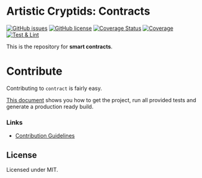 # Artistic Cryptids: Contracts

[![GitHub issues](https://img.shields.io/github/issues/artistic-cryptids/contract)](https://github.com/artistic-cryptids/contract/issues) [![GitHub license](https://img.shields.io/github/license/artistic-cryptids/contract)](https://github.com/artistic-cryptids/contract) [![Coverage Status](https://coveralls.io/repos/github/artistic-cryptids/contract/badge.svg?branch=feature/full-ci-support)](https://coveralls.io/github/artistic-cryptids/contract?branch=feature/full-ci-support) [![Coverage](https://github.com/artistic-cryptids/contract/workflows/Coverage%20%28Coveralls%29/badge.svg)](https://github.com/artistic-cryptids/contract)
[![Test & Lint](https://github.com/artistic-cryptids/contract/workflows/Node%20CI/badge.svg)](https://github.com/artistic-cryptids/contract)


This is the repository for **smart contracts**.

# Contribute
Contributing to <code>contract</code> is fairly easy.

[This document](CONTRIBUTING.md) shows you how to get the project, run all provided tests and generate a production ready build.


### Links
* [Contribution Guidelines](https://github.com/artistic-cryptids/contract/blob/master/CONTRIBUTING.md)

## License

Licensed under MIT.
